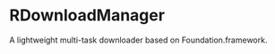 RDownloadManager
================

A lightweight multi-task downloader based on Foundation.framework.